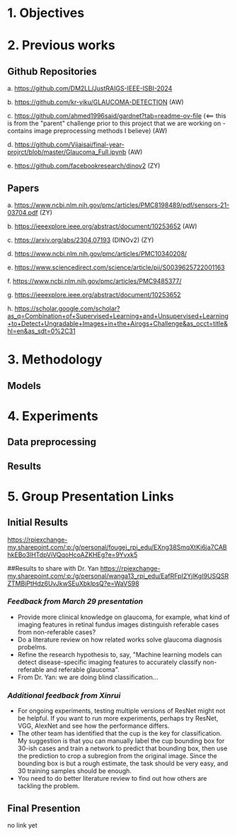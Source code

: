 # 1. Objectives

# 2. Previous works
## Github Repositories
a. https://github.com/DM2LL/JustRAIGS-IEEE-ISBI-2024

b. https://github.com/kr-viku/GLAUCOMA-DETECTION (AW)

c. https://github.com/ahmed1996said/gardnet?tab=readme-ov-file (<== this is from the "parent" challenge prior to this project that we are working on - contains image preprocessing methods I believe) (AW)

d. https://github.com/Vijaisai/final-year-projrct/blob/master/Glaucoma_Full.ipynb (AW)

e. https://github.com/facebookresearch/dinov2 (ZY)

## Papers
a. https://www.ncbi.nlm.nih.gov/pmc/articles/PMC8198489/pdf/sensors-21-03704.pdf (ZY)

b. https://ieeexplore.ieee.org/abstract/document/10253652 (AW)

c. https://arxiv.org/abs/2304.07193 (DINOv2) (ZY)

d. https://www.ncbi.nlm.nih.gov/pmc/articles/PMC10340208/

e. https://www.sciencedirect.com/science/article/pii/S0039625722001163

f. https://www.ncbi.nlm.nih.gov/pmc/articles/PMC9485377/

g. https://ieeexplore.ieee.org/abstract/document/10253652

h. https://scholar.google.com/scholar?as_q=Combination+of+Supervised+Learning+and+Unsupervised+Learning+to+Detect+Ungradable+Images+in+the+Airogs+Challenge&as_occt=title&hl=en&as_sdt=0%2C31

# 3. Methodology
## Models

# 4. Experiments
## Data preprocessing

## Results


# 5. Group Presentation Links
## Initial Results
https://rpiexchange-my.sharepoint.com/:p:/g/personal/fougej_rpi_edu/EXng38SmqXtKi6ja7CABhkEBo3lHTdpViVQqoHcoAZKHEg?e=9Yvxk5

##Results to share with Dr. Yan
https://rpiexchange-my.sharepoint.com/:p:/g/personal/wanga13_rpi_edu/EafRFpI2YjlKgI9USQSRZTMBjPtHdz6UvJkwSEuXbklpsQ?e=WaVS98

### *Feedback from March 29 presentation*
- Provide more clinical knowledge on glaucoma, for example, what kind of imaging features in retinal fundus images distinguish referable cases from non-referable cases?
- Do a literature review on how related works solve glaucoma diagnosis probelms.
- Refine the research hypothesis to, say, "Machine learning models can detect disease-specific imaging features to accurately classify non-referable and referable glaucoma".
- From Dr. Yan: we are doing blind classification...
### *Additional feedback from Xinrui*
- For ongoing experiments, testing multiple versions of ResNet might not be helpful. If you want to run more experiments, perhaps try ResNet, VGG, AlexNet and see how the performance differs.
- The other team has identified that the cup is the key for classification. My suggestion is that you can manually label the cup bounding box for 30-ish cases and train a network to predict that bounding box, then use the prediction to crop a subregion from the original image. Since the bounding box is but a rough estimate, the task should be very easy, and 30 training samples should be enough.
- You need to do better literature review to find out how others are tackling the problem. 

## Final Presention
no link yet

